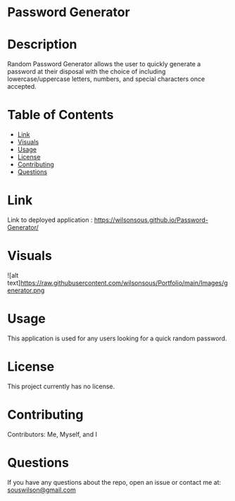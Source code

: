  # Password Generator

 # Description
   Random Password Generator allows the user to quickly generate a password at their disposal with the choice of including lowercase/uppercase letters, numbers, and   special characters once accepted.
  

  # Table of Contents 
  * [Link](#Link)
  * [Visuals](#Visuals)
  * [Usage](#usage)
  * [License](#license)
  * [Contributing](#contributing)
  * [Questions](#questions)
  
  # Link 
  Link to deployed application : https://wilsonsous.github.io/Password-Generator/
  # Visuals
  ![alt text]https://raw.githubusercontent.com/wilsonsous/Portfolio/main/Images/generator.png
  # Usage
  ​This application is used for any users looking for a quick random password.
  # License
  This project currently has no license.
  # Contributing
  ​Contributors: Me, Myself, and I
  # Questions
  If you have any questions about the repo, open an issue or contact me at: souswilson@gmail.com
